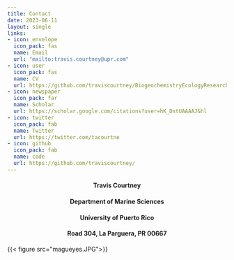 ```yaml
---
title: Contact
date: 2023-06-11
layout: single
links:
- icon: envelope
  icon_pack: fas
  name: Email
  url: "mailto:travis.courtney@upr.com"
- icon: user
  icon_pack: fas
  name: CV
  url: https://github.com/traviscourtney/BiogeochemistryEcologyResearchGroup/raw/main/content/contact/TravisCourtneyCV.pdf
- icon: newspaper
  icon_pack: far
  name: Scholar
  url: https://scholar.google.com/citations?user=hK_DxtUAAAAJ&hl
- icon: twitter
  icon_pack: fab
  name: Twitter
  url: https://twitter.com/tacourtne
- icon: github
  icon_pack: fab
  name: code
  url: https://github.com/traviscourtney/
---
```


<div style="text-align: center;">

#### Travis Courtney
#### Department of Marine Sciences
#### University of Puerto Rico
#### Road 304, La Parguera, PR 00667

</div>

{{< figure src="magueyes.JPG">}}